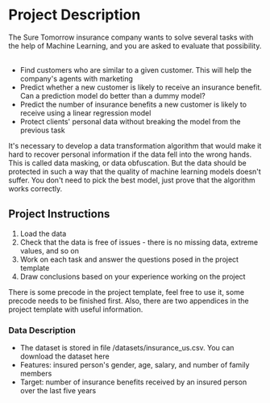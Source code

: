 <h1>Project Description</h1>
The Sure Tomorrow insurance company wants to solve several tasks with the help of Machine Learning, and you are asked to evaluate that possibility.<br><br>

<ul><li>Find customers who are similar to a given customer. This will help the company's agents with marketing</li>

<li>Predict whether a new customer is likely to receive an insurance benefit. Can a prediction model do better than a dummy model?</li>

<li>Predict the number of insurance benefits a new customer is likely to receive using a linear regression model</li>

<li>Protect clients' personal data without breaking the model from the previous task</ul></li>

It's necessary to develop a data transformation algorithm that would make it hard to recover personal information if the data fell into the wrong hands.
This is called data masking, or data obfuscation. But the data should be protected in such a way that the quality of machine learning models doesn't suffer. 
You don't need to pick the best model, just prove that the algorithm works correctly.

<h2>Project Instructions</h2>
<ol><li>Load the data</li>
<li>Check that the data is free of issues - there is no missing data, extreme values, and so on</li>
<li>Work on each task and answer the questions posed in the project template</li>
<li>Draw conclusions based on your experience working on the project</ol></li>
There is some precode in the project template, feel free to use it, some precode needs to be finished first. Also, there are two appendices in the project template with useful information.

<h3>Data Description</h3>
<ul><li>The dataset is stored in file /datasets/insurance_us.csv. You can download the dataset here</li>
<li>Features: insured person's gender, age, salary, and number of family members</li>
<li>Target: number of insurance benefits received by an insured person over the last five years</ul></li>

